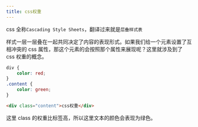 ```yaml
---
title: css权重
---
```


css 全称`Cascading Style Sheets`，翻译过来就是`层叠样式表`

样式一层一层叠在一起共同决定了内容的表现形式。如果我们给一个元素设置了互相冲突的 css 属性，那这个元素的会按照那个属性来展现呢？这里就涉及到了 css 权重的概念。

```css
div {
    color: red;
}
.content {
    color: green;
}
```

```html
<div class="content">css权重</div>
```

这里 class 的权重比标签高，所以这里文本的颜色会表现为绿色。
